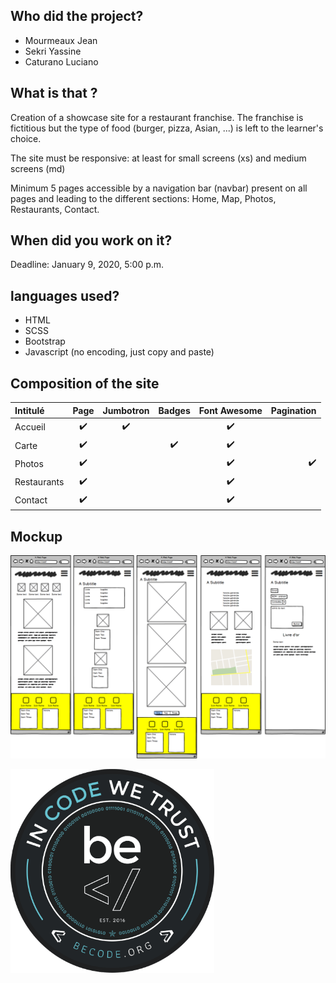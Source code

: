 ## Who did the project?
- Mourmeaux Jean
- Sekri Yassine
- Caturano Luciano

## What is that ?

Creation of a showcase site for a restaurant franchise. The franchise is fictitious but the type of food (burger, pizza, Asian, ...) is left to the learner's choice.

The site must be responsive: at least for small screens (xs) and medium screens (md)

Minimum 5 pages accessible by a navigation bar (navbar) present on all pages and leading to the different sections: Home, Map, Photos, Restaurants, Contact.

## When did you work on it?

Deadline: January 9, 2020, 5:00 p.m.

## languages ​​used?

- HTML
- SCSS
- Bootstrap
- Javascript (no encoding, just copy and paste)


## Composition of the site

|         Intitulé           |       Page        |   Jumbotron  |   Badges    | Font Awesome | Pagination  | 
| :------------------------  | :---------------: | :-----------:| :--------: | :----------: |  ----------: |
| Accueil                    |        ✔️          |       ✔️      |             |       ✔️      |             |       
| Carte                      |        ✔️          |              |      ✔️      |       ✔️      |             |        
| Photos                     |        ✔️          |              |             |       ✔️      |      ✔️      |      
| Restaurants                |        ✔️          |              |             |       ✔️      |             |        
| Contact                    |        ✔️          |              |             |       ✔️      |             |           


## Mockup

![Mockup](./assets/images/mockup.png)

![Becode](./assets/images/becode.png)